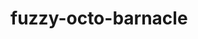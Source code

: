 # fuzzy-octo-barnacle

<img src="https://analytics.xoommit.com/matomo.php?idsite=3&amp;rec=1" style="border:0" alt="" />